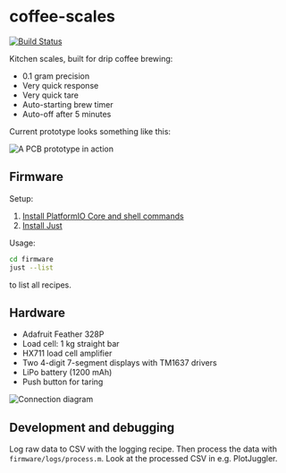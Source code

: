 # coffee-scales

[![Build Status](https://fyhn.semaphoreci.com/badges/coffee-scales/branches/master.svg?key=bdad7781-738b-46c5-95e4-85f3478b0b54)](https://fyhn.semaphoreci.com/projects/coffee-scales)

Kitchen scales, built for drip coffee brewing:

* 0.1 gram precision
* Very quick response
* Very quick tare
* Auto-starting brew timer
* Auto-off after 5 minutes

Current prototype looks something like this:

![A PCB prototype in action](https://github.com/user-attachments/assets/c82886ce-b22e-4d5d-b1a9-97ef399e2f55)

## Firmware

Setup:

1. [Install PlatformIO Core and shell commands](https://docs.platformio.org/en/latest/core/installation/index.html)
2. [Install Just](https://just.systems/man/en/packages.html)

Usage:

```sh
cd firmware
just --list
```

to list all recipes.

## Hardware

* Adafruit Feather 328P
* Load cell: 1 kg straight bar
* HX711 load cell amplifier
* Two 4-digit 7-segment displays with TM1637 drivers
* LiPo battery (1200 mAh)
* Push button for taring

![Connection diagram](https://i.imgur.com/zfTGbLD.png)

## Development and debugging

Log raw data to CSV with the logging recipe. Then process the data with `firmware/logs/process.m`. Look at the processed CSV in e.g. PlotJuggler.
